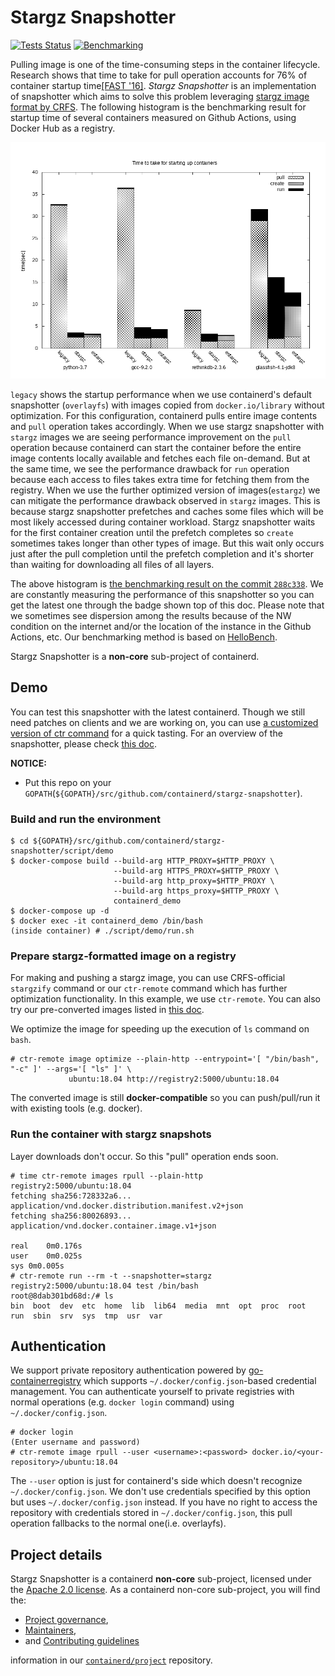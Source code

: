 # Stargz Snapshotter

[![Tests Status](https://github.com/containerd/stargz-snapshotter/workflows/Tests/badge.svg?branch=master)](https://github.com/containerd/stargz-snapshotter/actions?query=workflow%3ATests+branch%3Amaster)
[![Benchmarking](https://github.com/containerd/stargz-snapshotter/workflows/Benchmark/badge.svg?branch=master)](https://github.com/containerd/stargz-snapshotter/actions?query=workflow%3ABenchmark+branch%3Amaster)

Pulling image is one of the time-consuming steps in the container lifecycle. Research shows that time to take for pull operation accounts for 76% of container startup time[[FAST '16]](https://www.usenix.org/node/194431). *Stargz Snapshotter* is an implementation of snapshotter which aims to solve this problem leveraging [stargz image format by CRFS](https://github.com/google/crfs). The following histogram is the benchmarking result for startup time of several containers measured on Github Actions, using Docker Hub as a registry.

<img src="docs/images/benchmarking-result-288c338.png" width="600" alt="The benchmarking result on 288c338">

`legacy` shows the startup performance when we use containerd's default snapshotter (`overlayfs`) with images copied from `docker.io/library` without optimization. For this configuration, containerd pulls entire image contents and `pull` operation takes accordingly. When we use stargz snapshotter with `stargz` images we are seeing performance improvement on the `pull` operation because containerd can start the container before the entire image contents locally available and fetches each file on-demand. But at the same time, we see the performance drawback for `run` operation because each access to files takes extra time for fetching them from the registry. When we use the further optimized version of images(`estargz`) we can mitigate the performance drawback observed in `stargz` images. This is because stargz snapshotter prefetches and caches some files which will be most likely accessed during container workload. Stargz snapshotter waits for the first container creation until the prefetch completes so `create` sometimes takes longer than other types of image. But this wait only occurs just after the pull completion until the prefetch completion and it's shorter than waiting for downloading all files of all layers.

The above histogram is [the benchmarking result on the commit `288c338`](https://github.com/containerd/stargz-snapshotter/actions/runs/50632674). We are constantly measuring the performance of this snapshotter so you can get the latest one through the badge shown top of this doc. Please note that we sometimes see dispersion among the results because of the NW condition on the internet and/or the location of the instance in the Github Actions, etc. Our benchmarking method is based on [HelloBench](https://github.com/Tintri/hello-bench).

Stargz Snapshotter is a **non-core** sub-project of containerd.

## Demo

You can test this snapshotter with the latest containerd. Though we still need patches on clients and we are working on, you can use [a customized version of ctr command](cmd/ctr-remote) for a quick tasting. For an overview of the snapshotter, please check [this doc](./docs/overview.md).

__NOTICE:__

- Put this repo on your `GOPATH`(`${GOPATH}/src/github.com/containerd/stargz-snapshotter`).

### Build and run the environment
```
$ cd ${GOPATH}/src/github.com/containerd/stargz-snapshotter/script/demo
$ docker-compose build --build-arg HTTP_PROXY=$HTTP_PROXY \
                       --build-arg HTTPS_PROXY=$HTTP_PROXY \
                       --build-arg http_proxy=$HTTP_PROXY \
                       --build-arg https_proxy=$HTTP_PROXY \
                       containerd_demo
$ docker-compose up -d
$ docker exec -it containerd_demo /bin/bash
(inside container) # ./script/demo/run.sh
```

### Prepare stargz-formatted image on a registry

For making and pushing a stargz image, you can use CRFS-official `stargzify` command or our `ctr-remote` command which has further optimization functionality. In this example, we use `ctr-remote`. You can also try our pre-converted images listed in [this doc](./docs/pre-converted-images.md).

We optimize the image for speeding up the execution of `ls` command on `bash`.
```
# ctr-remote image optimize --plain-http --entrypoint='[ "/bin/bash", "-c" ]' --args='[ "ls" ]' \
             ubuntu:18.04 http://registry2:5000/ubuntu:18.04
```
The converted image is still __docker-compatible__ so you can push/pull/run it with existing tools (e.g. docker).

### Run the container with stargz snapshots

Layer downloads don't occur. So this "pull" operation ends soon.
```
# time ctr-remote images rpull --plain-http registry2:5000/ubuntu:18.04
fetching sha256:728332a6... application/vnd.docker.distribution.manifest.v2+json
fetching sha256:80026893... application/vnd.docker.container.image.v1+json

real	0m0.176s
user	0m0.025s
sys	0m0.005s
# ctr-remote run --rm -t --snapshotter=stargz registry2:5000/ubuntu:18.04 test /bin/bash
root@8dab301bd68d:/# ls
bin  boot  dev  etc  home  lib  lib64  media  mnt  opt  proc  root  run  sbin  srv  sys  tmp  usr  var
```

## Authentication

We support private repository authentication powered by [go-containerregistry](https://github.com/google/go-containerregistry) which supports `~/.docker/config.json`-based credential management.
You can authenticate yourself to private registries with normal operations (e.g. `docker login` command) using `~/.docker/config.json`.
```
# docker login
(Enter username and password)
# ctr-remote image rpull --user <username>:<password> docker.io/<your-repository>/ubuntu:18.04
```
The `--user` option is just for containerd's side which doesn't recognize `~/.docker/config.json`.
We don't use credentials specified by this option but uses `~/.docker/config.json` instead.
If you have no right to access the repository with credentials stored in `~/.docker/config.json`, this pull operation fallbacks to the normal one(i.e. overlayfs).

## Project details

Stargz Snapshotter is a containerd **non-core** sub-project, licensed under the [Apache 2.0 license](./LICENSE).
As a containerd non-core sub-project, you will find the:
 * [Project governance](https://github.com/containerd/project/blob/master/GOVERNANCE.md),
 * [Maintainers](./MAINTAINERS),
 * and [Contributing guidelines](https://github.com/containerd/project/blob/master/CONTRIBUTING.md)

information in our [`containerd/project`](https://github.com/containerd/project) repository.
